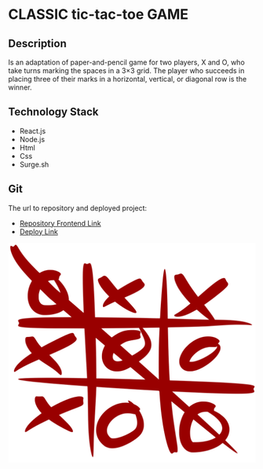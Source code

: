 # CLASSIC tic-tac-toe GAME

## Description
Is an adaptation of paper-and-pencil game for two players, X and O, who take turns marking the spaces in a 3×3 grid. The player who succeeds in placing three of their marks in a horizontal, vertical, or diagonal row is the winner.

## Technology Stack
- React.js
- Node.js
- Html
- Css
- Surge.sh

## Git
The url to repository and deployed project:

- [Repository Frontend Link](https://github.com/elenapiaggio/tic-tac-toe)
- [Deploy Link](http://tic-tac-toc.surge.sh//)


![Texto alternativo](/public/tic-tac-toc.png)


